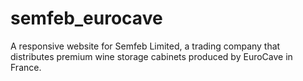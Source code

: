 # semfeb_eurocave
A responsive website for Semfeb Limited, a trading company that distributes premium wine storage cabinets produced by EuroCave in France.
